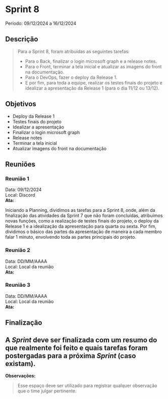 # Sprint 8
Período: 09/12/2024 a 16/12/2024

## Descrição
> Para a Sprint 8, foram atribuídas as seguintes tarefas:
> - Para o Back, finalizar o login microsoft graph e a release notes.
> - Para o Front, terminar a tela inicial e atualizar as imagens do front na documentação.
> - Para o DevOps, fazer o deploy da Release 1.
> - E por fim, para toda a equipe, realizar os testes finais do projeto e idealizar a apresentação da Release 1 (para o dia 11/12 ou 13/12).

## Objetivos
- Deploy da Release 1
- Testes finais do projeto
- Idealizar a apresentação
- Finalizar o login microsoft graph
- Release notes
- Terminar a tela inicial
- Atualizar imagens do front na documentação

## Reuniões
### Reunião 1
Data: 09/12/2024  
Local: Discord  
**Ata:**

Iniciando a Planning, dividimos as tarefas para a Sprint 8, onde, além da finalização das atividades da Sprint 7 que não foram concluídas,
atribuímos novas funções, como a realização de testes finais do projeto, o deploy da Release 1 e a idealização da apresentação para quarta
ou sexta. Por fim, dividimos o básico das partes da apresentação de maneira a cada membro falar 1 minuto, envolvendo toda as partes
principais do projeto.


### Reunião 2
Data: DD/MM/AAAA  
Local: Local da reunião  
**Ata:**


### Reunião 3
Data: DD/MM/AAAA  
Local: Local da reunião  
**Ata:**


## Finalização
A _Sprint_ deve ser finalizada com um resumo do que realmente foi feito e quais tarefas foram postergadas para a próxima _Sprint_ (caso existam).
---

**Observações:**
> Esse espaço deve ser utilizado para registrar qualquer observação que o time julgar pertinente.
